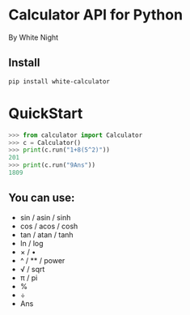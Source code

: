 # Calculator API for Python
By White Night
## Install
```
pip install white-calculator
```


# QuickStart
```python
>>> from calculator import Calculator
>>> c = Calculator()
>>> print(c.run("1+8(5^2)"))
201
>>> print(c.run("9Ans"))
1809
```

## You can use:
- sin / asin / sinh
- cos / acos / cosh
- tan / atan / tanh
- ln / log
- × / •
- ^ / ** / power
- √ / sqrt
- π / pi
- %
- ÷
- Ans